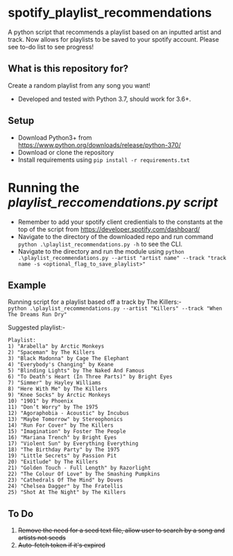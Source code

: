 # spotify_playlist_recommendations
A python script that recommends a playlist based on an inputted artist and track. Now allows for playlists to be saved to your spotify account. Please see to-do list to see progress!

## What is this repository for? ##
Create a random playlist from any song you want!
* Developed and tested with Python 3.7, should work for 3.6+.

## Setup ##
* Download Python3+ from https://www.python.org/downloads/release/python-370/
* Download or clone the repository
* Install requirements using ```pip install -r requirements.txt```

# Running the *playlist_reccomendations.py script* #
* Remember to add your spotify client credientials to the constants at the top of the script from https://developer.spotify.com/dashboard/
* Navigate to the directory of the downloaded repo and run command ```python .\playlist_recommendations.py -h``` to see the CLI.
* Navigate to the directory and run the module using ```python .\playlist_recommendations.py --artist "artist name" --track "track name -s <optional_flag_to_save_playlist>"```

## Example ##
Running script for a playlist based off a track by The Killers:- \
```python .\playlist_recommendations.py --artist "Killers" --track "When The Dreams Run Dry"```

Suggested playlist:- 
``` 
Playlist: 
1) "Arabella" by Arctic Monkeys 
2) "Spaceman" by The Killers 
3) "Black Madonna" by Cage The Elephant 
4) "Everybody's Changing" by Keane
5) "Blinding Lights" by The Naked And Famous 
6) "To Death's Heart (In Three Parts)" by Bright Eyes 
7) "Simmer" by Hayley Williams 
8) "Here With Me" by The Killers 
9) "Knee Socks" by Arctic Monkeys 
10) "1901" by Phoenix 
11) "Don’t Worry" by The 1975 
12) "Agoraphobia - Acoustic" by Incubus 
13) "Maybe Tomorrow" by Stereophonics 
14) "Run For Cover" by The Killers 
15) "Imagination" by Foster The People 
16) "Mariana Trench" by Bright Eyes 
17) "Violent Sun" by Everything Everything 
18) "The Birthday Party" by The 1975 
19) "Little Secrets" by Passion Pit 
20) "Exitlude" by The Killers 
21) "Golden Touch - Full Length" by Razorlight 
22) "The Colour Of Love" by The Smashing Pumpkins
23) "Cathedrals Of The Mind" by Doves 
24) "Chelsea Dagger" by The Fratellis 
25) "Shot At The Night" by The Killers
```

## To Do ##
1. <s>Remove the need for a seed text file, allow user to search by a song and artists not seeds</s>
2. <s>Auto-fetch token if it's expired</s>
